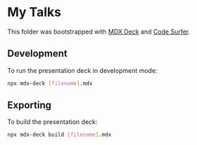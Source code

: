 # My Talks

This folder was bootstrapped with [MDX Deck](https://github.com/jxnblk/mdx-deck) and [Code Surfer](https://codesurfer.pomb.us/).

## Development

To run the presentation deck in development mode:

```sh
npx mdx-deck [filename].mdx
```

## Exporting

To build the presentation deck:

```sh
npx mdx-deck build [filename].mdx
```
